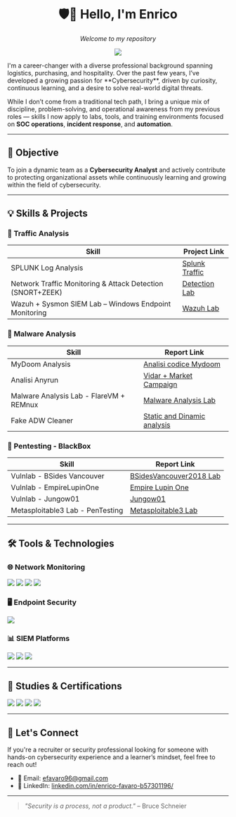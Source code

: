<h1 align="center">🛡️👋 Hello, I'm Enrico</h1>
<p align="center"><i>Welcome to my repository</i></p>

<p align="center"><a href="https://linkedin.com/in/enrico-favaro-b57301196" target="_blank">
  <img src="https://img.shields.io/badge/-LinkedIn-0072b1?&style=for-the-badge&logo=linkedin&logoColor=white" />
</a>
</a>
</p>

<p>
I'm a career-changer with a diverse professional background spanning logistics, purchasing, and hospitality. Over the past few years, I’ve developed a growing passion for **Cybersecurity**, driven by curiosity, continuous learning, and a desire to solve real-world digital threats.

While I don’t come from a traditional tech path, I bring a unique mix of discipline, problem-solving, and operational awareness from my previous roles — skills I now apply to labs, tools, and training environments focused on **SOC operations**, **incident response**, and **automation**.

---

## 🎯 Objective

To join a dynamic team as a **Cybersecurity Analyst** and actively contribute to protecting organizational assets while continuously learning and growing within the field of cybersecurity.

---

## 💡 Skills & Projects

### 📡 Traffic Analysis

| Skill                                                | Project Link                                 |
|------------------------------------------------------|----------------------------------------------|
|  SPLUNK Log Analysis | [Splunk Traffic](https://github.com/Otacrob/SPLUNK-Analysis-Lab/blob/main/Splunk%20Lab%20%E2%80%93%20Log%20Analysis.pdf) |
|  Network Traffic Monitoring & Attack Detection<br>(SNORT+ZEEK)      | [Detection Lab](https://github.com/Otacrob/Rilevare-e-risolvere-connessione-remota-non-autorizzata) |
|  Wazuh + Sysmon SIEM Lab – Windows Endpoint Monitoring     | [Wazuh Lab](https://github.com/Otacrob/Wazuh_and_Sysmon_SIEM_Lab/blob/main/README.md)                                           |


### 🧬 Malware Analysis

| Skill                                                | Report Link                                 |
|------------------------------------------------------|----------------------------------------------|
|  MyDoom Analysis | [Analisi codice Mydoom](https://github.com/Otacrob/EPIC_Consegne/blob/main/UNIT3/S4/BWIII/Buildweek_III_MyDoom_Analysis.pdf) |
| Analisi Anyrun | [Vidar + Market Campaign](https://github.com/Otacrob/EPIC_Consegne/blob/main/UNIT3/S4/BWIII/BuildWeek_III_Analisi_Anyrun.pdf) |
|  Malware Analysis Lab - FlareVM + REMnux                   | [Malware Analysis Lab](https://github.com/Otacrob/Malware_Analysis_Lab/tree/main)                            |
| Fake ADW Cleaner | [Static and Dinamic analysis](https://github.com/Otacrob/EPIC_Consegne/blob/main/UNIT3/S4/BWIII/BuildWeek_III_Malware_Analysis.pdf) |

### 🎯 Pentesting - BlackBox

| Skill                                                | Report Link                                 |
|------------------------------------------------------|----------------------------------------------|
|  Vulnlab - BSides Vancouver                        | [BSidesVancouver2018 Lab](https://github.com/Otacrob/BlackBox_Attack_BSidesVancouver2018) |
|  Vulnlab - EmpireLupinOne  | [Empire Lupin One](https://github.com/Otacrob/EPIC_Consegne/blob/main/UNIT2/S4/L5/BlackBox_Empire%20Lupin%20One.pdf) |
|  Vulnlab - Jungow01 | [Jungow01](https://github.com/Otacrob/EPIC_Consegne/blob/main/UNIT2/S4/L5/BlackBox_jangow01.pdf) |
|  Metasploitable3 Lab - PenTesting                          | [Metasploitable3 Lab](https://github.com/Otacrob/Metasploitable3) |

---

## 🛠️ Tools & Technologies

### 🌐 Network Monitoring
<div>
  <img src="https://img.shields.io/badge/-Wireshark-1679A7?&style=for-the-badge&logo=Wireshark&logoColor=white" />
  <img src="https://img.shields.io/badge/-Suricata-EF3B2D?&style=for-the-badge&logo=Suricata&logoColor=white" />
  <img src="https://img.shields.io/badge/-Zeek-777BB4?&style=for-the-badge&logo=Zeek&logoColor=white" />
   <img src="https://img.shields.io/badge/-pfSense-212121?style=for-the-badge&logo=pfsense&logoColor=white" />
</div>

### 🖥️ Endpoint Security
<div>
  <img src="https://img.shields.io/badge/-Velociraptor-4B275F?&style=for-the-badge&logo=Velociraptor&logoColor=white" />
</div>

### 📊 SIEM Platforms
<div>
  <img src="https://img.shields.io/badge/-Wazuh_SIEM-003E6B?style=for-the-badge&logo=wazuh&logoColor=white" />
  <img src="https://img.shields.io/badge/-Splunk-000000?&style=for-the-badge&logo=Splunk&logoColor=white" />
  <img src="https://img.shields.io/badge/-Elastic-005571?&style=for-the-badge&logo=Elastic&logoColor=white" />
</div>

---

## 📜 Studies & Certifications

<div>
  <img src="https://img.shields.io/badge/-Google_Cybersecurity_Certificate-4285F4?style=for-the-badge&logo=google&logoColor=white" />
  <img src="https://img.shields.io/badge/-TryHackMe_SOC_Level_1-00AF87?style=for-the-badge&logo=tryhackme&logoColor=white" />
  <img src="https://img.shields.io/badge/-Epicode_Master_in_Cybersecurity-800080?style=for-the-badge&logo=graduation-cap&logoColor=white" />
  <img src="https://img.shields.io/badge/-Google_IT_Support-34A853?style=for-the-badge&logo=google&logoColor=white" />
</div>

---

## 🤝 Let's Connect

If you're a recruiter or security professional looking for someone with hands-on cybersecurity experience and a learner’s mindset, feel free to reach out!

- 📧 Email: [efavaro96@gmail.com](mailto:efavaro96@gmail.com)
- 💼 LinkedIn: [linkedin.com/in/enrico-favaro-b57301196/](https://www.linkedin.com/in/enrico-favaro-b57301196/)

---

> _"Security is a process, not a product."_ – Bruce Schneier
